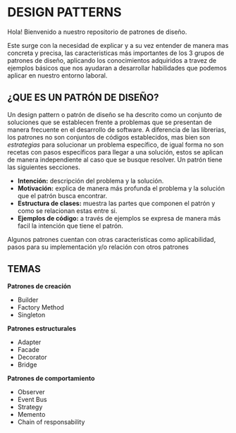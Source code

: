 # DESIGN PATTERNS

Hola! Bienvenido a nuestro repositorio de patrones de diseño.   

Este surge con la necesidad de explicar y a su vez entender de manera mas concreta y precisa, las caracteristicas más importantes de los 3 grupos de patrones de diseño, aplicando los conocimientos adquiridos a travez de ejemplos básicos que nos ayudaran a desarrollar habilidades que podemos aplicar en nuestro entorno laboral.

## ¿QUE ES UN PATRÓN DE DISEÑO?
Un design pattern o patrón de diseño se ha descrito como un conjunto de soluciones que se establecen frente a problemas que se presentan de manera frecuente en el desarrollo de software. A diferencia de las librerias, los patrones no son conjuntos de códigos establecidos, mas bien son *estrategias* para solucionar un problema específico, de igual forma no son recetas con pasos específicos para llegar a una solución, estos se aplican de manera independiente al caso que se busque resolver. Un patrón tiene las siguientes secciones.

- **Intención:** descripción del problema y la solución.
- **Motivación:** explica de manera más profunda el problema y la solución que el patrón busca encontrar.
- **Estructura de clases:** muestra las partes que componen el patrón y como se relacionan estas entre si.
- **Ejemplos de código:** a través de ejemplos  se expresa de manera más facil la intención que tiene el patrón.  

Algunos patrones cuentan con otras caracteristicas como aplicabilidad, pasos para su implementación y/o relación con otros patrones


## TEMAS
**Patrones de creación**
- Builder
- Factory Method
- Singleton

**Patrones estructurales**
   - Adapter
   - Facade
   - Decorator
   - Bridge

**Patrones de comportamiento**
   - Observer
   - Event Bus
   - Strategy
   - Memento 
   - Chain of responsability